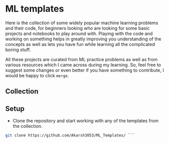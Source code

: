 # ML templates

Here is the collection of some widely popular machine learning problems and their code, for beginners looking who are looking for some basic projects and notebooks to play around with. Playing with the code and working on something helps in greatly improving you understanding of the concepts as well as lets you have fun while learning all the complicated boring stuff.

All these projects are curated from ML practice problems as well as from various resources which I came across during my learning. So, feel free to suggest some changes or even better if you have something to contribute, I would be happy to click `merge`.

## Collection

## Setup

- Clone the repository and start working with any of the templates from the collection.

````bash
git clone https://github.com/Akarsh3053/ML_Templates/ ```
````

